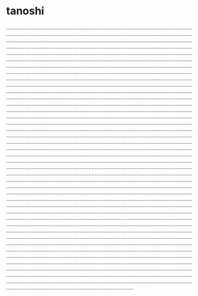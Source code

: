 # tanoshi
.................................................................................................................................................................................................................................................................................................................................................................................................................................................................................................................................................................................................................................................................................................................................................................................................................................................................................................................................................................................................................................................................................................................................................................................................................................................................................................................................................................................................................................................................................................................................................................................................................................................................................................................................................................................................................................................................................................................................................................................................................................................................................................................................................................................................................................................................................................................................................................................................................................................................................................................................................................................................................................................................................................................................................................................................................................................................................................................................................................................................................................................................................................................................................................................................................................................................................................................................................................................................................................................................................................................................................................................................................................................................................................................................................................................................................................................................................................................................................................................................................................................................................................................................................................................................................................................................................................................................................................................................................................................................................................................................................................................................................................................................................................................................................................................................................................................................................................................................................................................................................................................................................................................................................................................................................................................................................................................................................................................